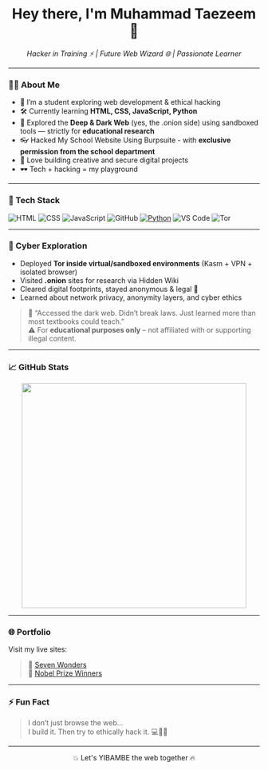 <h1 align="center">Hey there, I'm Muhammad Taezeem 👋</h1>

<p align="center">
  <em>Hacker in Training ⚡ | Future Web Wizard 🌐 | Passionate Learner</em>
</p>

---

### 👨‍💻 About Me

- 🧠 I’m a student exploring web development & ethical hacking  
- 🛠️ Currently learning **HTML, CSS, JavaScript, Python**  
- 🧅 Explored the **Deep & Dark Web** (yes, the .onion side) using sandboxed tools — strictly for **educational research**
- 👓 Hacked My School Website Using Burpsuite - with **exclusive permission from the school department**
- 🚀 Love building creative and secure digital projects  
- 🕶️ Tech + hacking = my playground  

---

### 🔧 Tech Stack

![HTML](https://img.shields.io/badge/HTML5-E34F26?logo=html5&logoColor=white)
![CSS](https://img.shields.io/badge/CSS3-1572B6?logo=css3&logoColor=white)
![JavaScript](https://img.shields.io/badge/JavaScript-F7DF1E?logo=javascript&logoColor=black)
![GitHub](https://img.shields.io/badge/GitHub-181717?logo=github&logoColor=white)
[![Python](https://img.shields.io/badge/Python-3776AB?logo=python&logoColor=fff)](#)
![VS Code](https://img.shields.io/badge/VS_Code-007ACC?logo=visual-studio-code&logoColor=white)
![Tor](https://img.shields.io/badge/Tor-Browsed--Safely--with--OpSec-7E4798?logo=tor&logoColor=white)

---

### 🧪 Cyber Exploration

- Deployed **Tor inside virtual/sandboxed environments** (Kasm + VPN + isolated browser)  
- Visited **.onion** sites for research via Hidden Wiki  
- Cleared digital footprints, stayed anonymous & legal 💯  
- Learned about network privacy, anonymity layers, and cyber ethics

> 🧠 “Accessed the dark web. Didn’t break laws. Just learned more than most textbooks could teach.”  
> ⚠️ For **educational purposes only** – not affiliated with or supporting illegal content.

---

### 📈 GitHub Stats

<p align="center">
  <img src="https://github-readme-stats.vercel.app/api?username=taezeem14&show_icons=true&theme=radical" width="450" />
</p>

---

### 🌐 Portfolio

Visit my live sites:  
> 🔗 [Seven Wonders](https://taezeem14.github.io/seven-wonders)  
> 🔗 [Nobel Prize Winners](https://www.prixe.tech)

---

### ⚡ Fun Fact

> I don’t just browse the web...  
> I build it. Then try to ethically hack it. 💻🕵️‍♂️

---

<p align="center">
  💥 Let's YIBAMBE the web together 🔥
</p>
